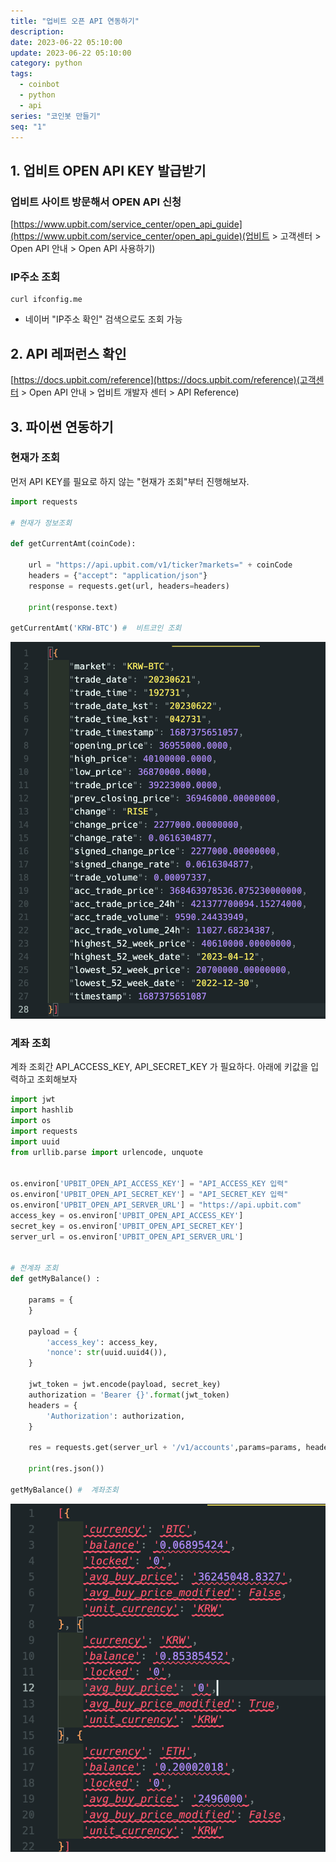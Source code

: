 ```yaml
---
title: "업비트 오픈 API 연동하기"
description:
date: 2023-06-22 05:10:00
update: 2023-06-22 05:10:00
category: python
tags:
  - coinbot
  - python
  - api
series: "코인봇 만들기"
seq: "1"
---
```




##  1. 업비트 OPEN API KEY 발급받기

### 업비트 사이트 방문해서 OPEN API 신청

[https://www.upbit.com/service_center/open_api_guide](https://www.upbit.com/service_center/open_api_guide)(업비트 > 고객센터 > Open API 안내 > Open API 사용하기)

### IP주소 조회

```shell
curl ifconfig.me
```
* 네이버 "IP주소 확인" 검색으로도 조회 가능



## 2. API 레퍼런스 확인

[https://docs.upbit.com/reference](https://docs.upbit.com/reference)(고객센터 > Open API 안내 > 업비트 개발자 센터 > API Reference)

## 3. 파이썬 연동하기

### 현재가 조회

먼저 API KEY를 필요로 하지 않는 "현재가 조회"부터 진행해보자.

```python
import requests

# 현재가 정보조회 

def getCurrentAmt(coinCode):

    url = "https://api.upbit.com/v1/ticker?markets=" + coinCode
    headers = {"accept": "application/json"}
    response = requests.get(url, headers=headers)

    print(response.text)

getCurrentAmt('KRW-BTC') #  비트코인 조회
```

![출력_현재가](013-01.png)



### 계좌 조회

계좌 조회간 API\_ACCESS\_KEY, API\_SECRET\_KEY 가 필요하다.
아래에 키값을 입력하고 조회해보자

```python
import jwt
import hashlib
import os
import requests
import uuid
from urllib.parse import urlencode, unquote


os.environ['UPBIT_OPEN_API_ACCESS_KEY'] = "API_ACCESS_KEY 입력"
os.environ['UPBIT_OPEN_API_SECRET_KEY'] = "API_SECRET_KEY 입력"
os.environ['UPBIT_OPEN_API_SERVER_URL'] = "https://api.upbit.com"
access_key = os.environ['UPBIT_OPEN_API_ACCESS_KEY']
secret_key = os.environ['UPBIT_OPEN_API_SECRET_KEY']
server_url = os.environ['UPBIT_OPEN_API_SERVER_URL']


# 전계좌 조회
def getMyBalance() :

    params = {
    }

    payload = {
        'access_key': access_key,
        'nonce': str(uuid.uuid4()),
    }

    jwt_token = jwt.encode(payload, secret_key)
    authorization = 'Bearer {}'.format(jwt_token)
    headers = {
        'Authorization': authorization,
    }

    res = requests.get(server_url + '/v1/accounts',params=params, headers=headers)

    print(res.json())

getMyBalance() #  계좌조회
```

![출력_계좌조회](013-02.png)



